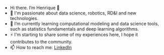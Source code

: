 - Hi there. I’m Henrique 👋
- 💞️ I'm passionate about data science, robotics, RD&I and new technologies.
- 🌱 I’m currently learning computational modeling and data science tools, such as statistics fundamentals and deep learning algorithms.
- :zap: I'm starting to share some of my experiences here, I hope it contributes to the community.
- 📫 How to reach me: [LinkedIn](https://www.linkedin.com/in/henrique-%C3%A1vila-494887125/)
